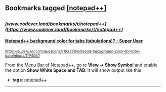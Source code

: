 ## Bookmarks tagged [[notepad++]](https://www.codever.land/search?q=[notepad++])

_<sup><sup>[www.codever.land/bookmarks/t/notepad++](https://www.codever.land/bookmarks/t/notepad++)</sup></sup>_
---
#### [Notepad++ background color for tabs (tabulations)? - Super User](https://superuser.com/questions/1193558/notepad-background-color-for-tabs-tabulations/1194050)
_<sup>https://superuser.com/questions/1193558/notepad-background-color-for-tabs-tabulations/1194050</sup>_

From the Menu Bar of Notepad++, go to **View -> Show Symbol** and enable the option **Show White Space and TAB**. It will show output like this
* **tags**: [notepad++](../tagged/notepad++.md)
---
